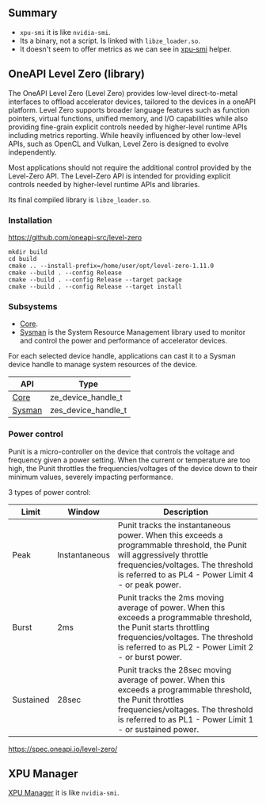 ## Summary

- `xpu-smi` it is like `nvidia-smi`.
- Its a binary, not a script. Is linked with `libze_loader.so`.
- It doesn't seem to offer metrics as we can see in [xpu-smi](./helps/xpu-smi.txt) helper.

## OneAPI Level Zero (library)

The OneAPI Level Zero (Level Zero) provides low-level direct-to-metal interfaces to offload accelerator devices, tailored to the devices in a oneAPI platform. Level Zero supports broader language features such as function pointers, virtual functions, unified memory, and I/O capabilities while also providing fine-grain explicit controls needed by higher-level runtime APIs including metrics reporting. While heavily influenced by other low-level APIs, such as OpenCL and Vulkan, Level Zero is designed to evolve independently.

Most applications should not require the additional control provided by the Level-Zero API. The Level-Zero API is intended for providing explicit controls needed by higher-level runtime APIs and libraries.

Its final compiled library is `libze_loader.so`.

### Installation

https://github.com/oneapi-src/level-zero

```
mkdir build
cd build
cmake .. --install-prefix=/home/user/opt/level-zero-1.11.0
cmake --build . --config Release
cmake --build . --config Release --target package
cmake --build . --config Release --target install
```

### Subsystems

- [Core](https://spec.oneapi.io/level-zero/1.0.4/core/PROG.html).
- [Sysman](https://spec.oneapi.io/level-zero/1.0.4/sysman/PROG.html) is the System Resource Management library used to monitor and control the power and performance of accelerator devices.

For each selected device handle, applications can cast it to a Sysman device handle to manage system resources of the device.
 
| API                                                               | Type                |
|-------------------------------------------------------------------|---------------------|
| [Core](https://spec.oneapi.io/level-zero/1.0.4/core/api.html)     | ze_device_handle_t  |
| [Sysman](https://spec.oneapi.io/level-zero/1.0.4/sysman/api.html) | zes_device_handle_t |


### Power control

Punit is a micro-controller on the device that controls the voltage and frequency given a power setting. When the current or temperature are too high, the Punit throttles the frequencies/voltages of the device down to their minimum values, severely impacting performance.

3 types of power control:

| Limit     | Window        | Description                                                                                                                                                                                                       |
|-----------|---------------|-------------------------------------------------------------------------------------------------------------------------------------------------------------------------------------------------------------------|
| Peak      | Instantaneous | Punit tracks the instantaneous power. When this exceeds a programmable threshold, the Punit will aggressively throttle frequencies/voltages. The threshold is referred to as PL4 - Power Limit 4 - or peak power. |
| Burst     | 2ms           | Punit tracks the 2ms moving average of power. When this exceeds a programmable threshold, the Punit starts throttling frequencies/voltages. The threshold is referred to as PL2 - Power Limit 2 - or burst power. |
| Sustained | 28sec         | Punit tracks the 28sec moving average of power. When this exceeds a programmable threshold, the Punit throttles frequencies/voltages. The threshold is referred to as PL1 - Power Limit 1 - or sustained power.   |

https://spec.oneapi.io/level-zero/

## XPU Manager

[XPU Manager](https://github.com/intel/xpumanager) it is like `nvidia-smi`.